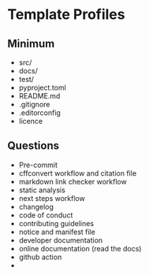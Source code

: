 # Template Profiles


## Minimum

- src/
- docs/
- test/
- pyproject.toml
- README.md
- .gitignore
- .editorconfig
- licence

## Questions
- Pre-commit
- cffconvert workflow and citation file
- markdown link checker workflow
- static analysis
- next steps workflow
- changelog
- code of conduct
- contributing guidelines
- notice and manifest file
- developer documentation
- online documentation (read the docs)
- github action
- 
